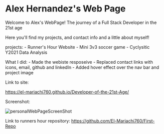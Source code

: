 # Alex Hernandez's Web Page

Welcome to Alex's WebPage! The journey of a Full Stack Developer in the 21st age

Here you'll find my projects, and contact info and a little about myself!

projects:
    - Runner's Hour Website
    - Mini 3v3 soccer game
    - Cyclysitic Y2021 Data Analysis

What I did:
    - Made the webiste resposeive
    - Replaced contact links with icons, email, github and linkedIn
    - Added hover effect over the nav bar and project image

Link to site:

https://el-mariachi760.github.io/Developer-of-the-21st-Age/


Screenshot:

![personalWebPageScreenShot](https://user-images.githubusercontent.com/94568874/161475925-2fc6a708-41ac-46af-9069-362c2074bed9.PNG)

Link to runners hour repository:
https://github.com/El-Mariachi760/First-Repo
